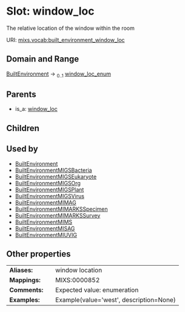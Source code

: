 
# Slot: window_loc


The relative location of the window within the room

URI: [mixs.vocab:built_environment_window_loc](https://w3id.org/mixs/vocab/built_environment_window_loc)


## Domain and Range

[BuiltEnvironment](BuiltEnvironment.md) &#8594;  <sub>0..1</sub> [window_loc_enum](window_loc_enum.md)

## Parents

 *  is_a: [window_loc](window_loc.md)

## Children


## Used by

 * [BuiltEnvironment](BuiltEnvironment.md)
 * [BuiltEnvironmentMIGSBacteria](BuiltEnvironmentMIGSBacteria.md)
 * [BuiltEnvironmentMIGSEukaryote](BuiltEnvironmentMIGSEukaryote.md)
 * [BuiltEnvironmentMIGSOrg](BuiltEnvironmentMIGSOrg.md)
 * [BuiltEnvironmentMIGSPlant](BuiltEnvironmentMIGSPlant.md)
 * [BuiltEnvironmentMIGSVirus](BuiltEnvironmentMIGSVirus.md)
 * [BuiltEnvironmentMIMAG](BuiltEnvironmentMIMAG.md)
 * [BuiltEnvironmentMIMARKSSpecimen](BuiltEnvironmentMIMARKSSpecimen.md)
 * [BuiltEnvironmentMIMARKSSurvey](BuiltEnvironmentMIMARKSSurvey.md)
 * [BuiltEnvironmentMIMS](BuiltEnvironmentMIMS.md)
 * [BuiltEnvironmentMISAG](BuiltEnvironmentMISAG.md)
 * [BuiltEnvironmentMIUVIG](BuiltEnvironmentMIUVIG.md)

## Other properties

|  |  |  |
| --- | --- | --- |
| **Aliases:** | | window location |
| **Mappings:** | | MIXS:0000852 |
| **Comments:** | | Expected value: enumeration |
| **Examples:** | | Example(value='west', description=None) |


